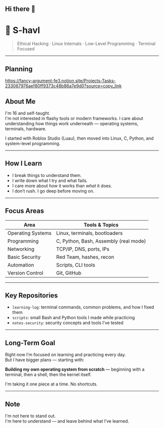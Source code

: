 ## Hi there 👋

# 👾 S-havl

> Ethical Hacking · Linux Internals · Low-Level Programming · Terminal Focused

---

## Planning

https://fancy-argument-fe3.notion.site/Projects-Tasks-233067976aef80ff9373c48b86a7e9d0?source=copy_link

## About Me

I'm 16 and self-taught.  
I'm not interested in flashy tools or modern frameworks. I care about understanding how things work underneath — operating systems, terminals, hardware.

I started with Roblox Studio (Luau), then moved into Linux, C, Python, and system-level programming.

---

## How I Learn

- I break things to understand them.
- I write down what I try and what fails.
- I care more about *how* it works than *what* it does.
- I don’t rush. I go deep before moving on.

---

## Focus Areas

| Area                | Tools & Topics                        |
|---------------------|----------------------------------------|
| Operating Systems   | Linux, terminals, bootloaders          |
| Programming         | C, Python, Bash, Assembly (real mode)  |
| Networking          | TCP/IP, DNS, ports, IPs                |
| Basic Security      | Red Team, hashes, recon                |
| Automation          | Scripts, CLI tools                     |
| Version Control     | Git, GitHub                            |

---

## Key Repositories

- `learning-log`: terminal commands, common problems, and how I fixed them
- `scripts`: small Bash and Python tools I made while practicing
- `notes-security`: security concepts and tools I’ve tested

---

## Long-Term Goal

Right now I’m focused on learning and practicing every day.  
But I have bigger plans — starting with:

**Building my own operating system from scratch** — beginning with a terminal, then a shell, then the kernel itself.

I'm taking it one piece at a time. No shortcuts.

---

## Note

I'm not here to stand out.  
I'm here to understand — and leave behind what I’ve learned.

